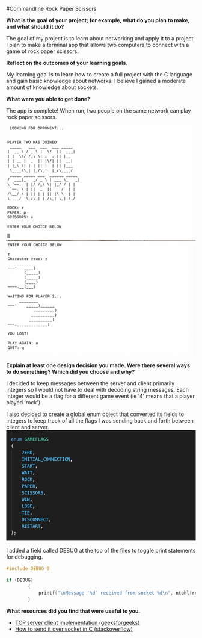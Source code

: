 #Commandline Rock Paper Scissors

**What is the goal of your project; for example, what do you plan to make, and what should it do?**

The goal of my project is to learn about networking and apply it to a project. I plan to make a terminal app that allows two computers to connect with a game of rock paper scissors.

**Reflect on the outcomes of your learning goals.**

My learning goal is to learn how to create a full project with the C language and gain basic knowledge about networks. I believe I gained a moderate amount of knowledge about sockets. 

**What were you able to get done?**

The app is complete! When run, two people on the same network can play rock paper scissors. 

![](https://github.com/eriakul/SoftSysPoolsidePenguins/blob/8ff61be788ec9c99b787d9ba01be54c4956deb4b/reports/pictures/Screen%20Shot%202021-04-06%20at%208.03.38%20PM.png)
![](https://github.com/eriakul/SoftSysPoolsidePenguins/blob/8ff61be788ec9c99b787d9ba01be54c4956deb4b/reports/pictures/Screen%20Shot%202021-04-06%20at%208.10.51%20PM.png)

**Explain at least one design decision you made.  Were there several ways to do something?  Which did you choose and why?**

I decided to keep messages between the server and client primarily integers so I would not have to deal with decoding string messages. Each integer would be a flag for a different game event (ie '4' means that a player played 'rock').

I also decided to create a global enum object that converted its fields to integers to keep track of all the flags I was sending back and forth between client and server.
![](https://github.com/eriakul/SoftSysPoolsidePenguins/blob/cb37dccf08416ad81a1434474665a9c68409e5de/reports/pictures/Screen%20Shot%202021-04-06%20at%208.11.59%20PM.png)

I added a field called DEBUG at the top of the files to toggle print statements for debugging.

```c
#include DEBUG 0
```
```c
if (DEBUG)
        {
            printf("\nMessage '%d' received from socket %d\n", ntohl(response), socket_fds);
        }
```


**What resources did you find that were useful to you.**

* [TCP server client implementation (geeksforgeeks)](https://www.geeksforgeeks.org/tcp-server-client-implementation-in-c/)
* [How to send it over socket in C (stackoverflow)](https://stackoverflow.com/questions/9140409/transfer-integer-over-a-socket-in-c)